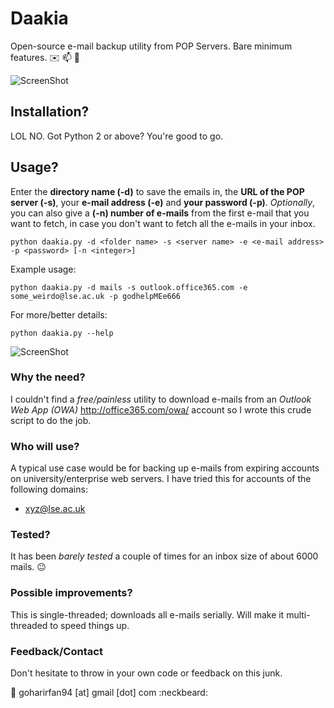 # Daakia
Open-source e-mail backup utility from POP Servers. Bare minimum features. :envelope: :mailbox: :postbox:

![ScreenShot](https://cloud.githubusercontent.com/assets/6470801/12240596/349969f0-b8b0-11e5-928f-7cffc2fc7b6e.png)

## Installation?
LOL NO. Got Python 2 or above? You're good to go.

## Usage?
Enter the **directory name (-d)** to save the emails in, the **URL of the POP server (-s)**, your **e-mail address (-e)** and **your password (-p)**. *Optionally*, you can also give a **(-n) number of e-mails** from the first e-mail that you want to fetch, in case you don't want to fetch all the e-mails in your inbox.
```
python daakia.py -d <folder name> -s <server name> -e <e-mail address> -p <password> [-n <integer>]
```
Example usage:
```
python daakia.py -d mails -s outlook.office365.com -e some_weirdo@lse.ac.uk -p godhelpMEe666
```
For more/better details:
```
python daakia.py --help
```
![ScreenShot](https://cloud.githubusercontent.com/assets/6470801/12240570/0c7c15bc-b8b0-11e5-9834-6045e752333d.png)

### Why the need?
I couldn't find a *free/painless* utility to download e-mails from an *Outlook Web App (OWA)* http://office365.com/owa/ account so I wrote this crude script to do the job. 

### Who will use?
A typical use case would be for backing up e-mails from expiring accounts on university/enterprise web servers. I have tried this for accounts of the following domains:
* xyz@lse.ac.uk

### Tested?
It has been *barely tested* a couple of times for an inbox size of about 6000 mails. :neutral_face:

### Possible improvements?
This is single-threaded; downloads all e-mails serially. Will make it multi-threaded to speed things up.

### Feedback/Contact
Don't hesitate to throw in your own code or feedback on this junk.

:email: goharirfan94 [at] gmail [dot] com :neckbeard:
